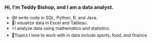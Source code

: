 ### Hi, I'm Teddy Bishop, and I am a data analyst.

* 😄I write code in SQL, Python, R, and Java.
* 🌱I visualize data in Excel and Tableau.
* ⚡I analyze data using mathematics and statistics.
* 💬Topics I love to work with in data include sports, food, and finance


<!--
**teddybishop9/teddybishop9** is a ✨ _special_ ✨ repository because its `README.md` (this file) appears on your GitHub profile.

Here are some ideas to get you started:

- 🔭 I’m currently working on ...
- 🌱 I’m currently learning ...
- 👯 I’m looking to collaborate on ...
- 🤔 I’m looking for help with ...
- 💬 Ask me about ...
- 📫 How to reach me: ...
- 😄 Pronouns: ...
- ⚡ Fun fact: ...
-->
